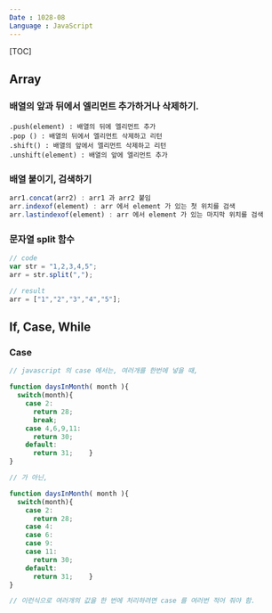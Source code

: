 ```yaml
---
Date : 1028-08
Language : JavaScript
---
```




[TOC]



## Array

### 배열의 앞과 뒤에서 엘리먼트 추가하거나 삭제하기.

```javascrip
.push(element) : 배열의 뒤에 엘리먼트 추가
.pop () : 배열의 뒤에서 엘리먼트 삭제하고 리턴
.shift() : 배열의 앞에서 엘리먼트 삭제하고 리턴
.unshift(element) : 배열의 앞에 엘리먼트 추가
```



### 배열 붙이기, 검색하기

```javascript
arr1.concat(arr2) : arr1 과 arr2 붙임
arr.indexof(element) : arr 에서 element 가 있는 첫 위치를 검색
arr.lastindexof(element) : arr 에서 element 가 있는 마지막 위치를 검색
```



### 문자열 split 함수

```javascript
// code
var str = "1,2,3,4,5";
arr = str.split(",");

// result
arr = ["1","2","3","4","5"];
```



## If, Case, While



### Case

```javascript
// javascript 의 case 에서는, 여러개를 한번에 넣을 때,

function daysInMonth( month ){
  switch(month){
    case 2:
      return 28;
      break;
    case 4,6,9,11:
      return 30;
    default:
      return 31;    }
}

// 가 아닌, 

function daysInMonth( month ){
  switch(month){
    case 2:
      return 28;
    case 4:
    case 6:
    case 9:
    case 11:
      return 30;
    default:
      return 31;    }
}

// 이런식으로 여러개의 값을 한 번에 처리하려면 case 를 여러번 적어 줘야 함.
```

